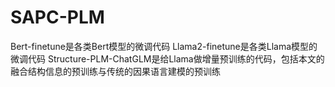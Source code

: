 # SAPC-PLM

Bert-finetune是各类Bert模型的微调代码
Llama2-finetune是各类Llama模型的微调代码
Structure-PLM-ChatGLM是给Llama做增量预训练的代码，包括本文的融合结构信息的预训练与传统的因果语言建模的预训练